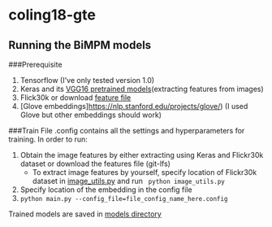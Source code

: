 # coling18-gte





## Running the BiMPM models
###Prerequisite
1. Tensorflow (I've only tested version 1.0)
2. Keras and its [VGG16 pretrained models](https://github.com/fchollet/deep-learning-models)(extracting features from images)
3. Flick30k or download [feature file](bimpm/image_features/vgg_feats_77512_2.npy)
4. [Glove embeddings]https://nlp.stanford.edu/projects/glove/) (I used Glove but other embeddings should work)

###Train
File .config contains all the settings and hyperparameters for training. In order to run:
1. Obtain the image features by either extracting using Keras and Flickr30k dataset or download the features file (git-lfs)
   - To extract image features by yourself, specify location of Flickr30k dataset in [image_utils.py](bimpm/image_utils.py)
        and run ``` python image_utils.py```
2. Specify location of the embedding in the config file
3. ```python main.py --config_file=file_config_name_here.config```

Trained models are saved in [models directory](bimpm/models)
